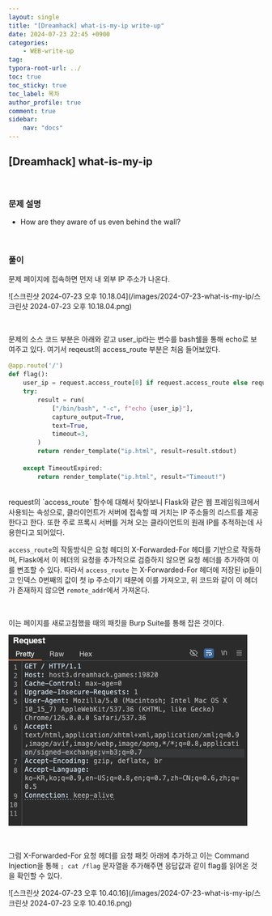 ```yaml
---
layout: single
title: "[Dreamhack] what-is-my-ip write-up"
date: 2024-07-23 22:45 +0900
categories: 
    - WEB-write-up
tag:
typora-root-url: ../
toc: true
toc_sticky: true
toc_label: 목차
author_profile: true
comment: true
sidebar:
    nav: "docs"
---
```


## [Dreamhack] what-is-my-ip

<br>

### 문제 설명

- How are they aware of us even behind the wall?

<br>

### 풀이

문제 페이지에 접속하면 먼저 내 외부 IP 주소가 나온다. 

![스크린샷 2024-07-23 오후 10.18.04](/images/2024-07-23-what-is-my-ip/스크린샷 2024-07-23 오후 10.18.04.png)

<br>

문제의 소스 코드 부분은 아래와 같고 user_ip라는 변수를 bash쉘을 통해 echo로 보여주고 있다. 여기서 reqeust의 access_route 부분은 처음 들어보았다.

```python
@app.route('/')
def flag():
    user_ip = request.access_route[0] if request.access_route else request.remote_addr
    try:
        result = run(
            ["/bin/bash", "-c", f"echo {user_ip}"],
            capture_output=True,
            text=True,
            timeout=3,
        )
        return render_template("ip.html", result=result.stdout)

    except TimeoutExpired:
        return render_template("ip.html", result="Timeout!")
```

<br>
request의 `access_route` 함수에 대해서 찾아보니 Flask와 같은 웹 프레임워크에서 사용되는 속성으로, 클라이언트가 서버에 접속할 때 거치는 IP 주소들의 리스트를 제공한다고 한다. 또한 주로 프록시 서버를 거쳐 오는 클라이언트의 원래 IP를 추적하는데 사용한다고 되어있다.

<br>

`access_route`의 작동방식은 요청 헤더의 X-Forwarded-For 헤더를 기반으로 작동하며, Flask에서 이 헤더의 요청을 추가적으로 검증하지 않으면 요청 헤더를 추가하여 이를 변조할 수 있다. 따라서 `access_route` 는 X-Forwarded-For 헤더에 저장된 ip들이고 인덱스 0번째의 값이 첫 ip 주소이기 때문에 이를 가져오고, 위 코드와 같이 이 헤더가 존재하지 않으면 `remote_addr`에서 가져온다. 

<br>

이는 페이지를 새로고침했을 때의 패킷을 Burp Suite를 통해 잡은 것이다.

![image-20240723223851570](/images/2024-07-23-what-is-my-ip/image-20240723223851570.png)

<br>

그럼 X-Forwarded-For 요청 헤더를 요청 패킷 아래에 추가하고 이는 Command Injection을 통해 `; cat /flag` 문자열을 추가해주면 응답값과 같이  flag를 읽어온 것을 확인할 수 있다.

![스크린샷 2024-07-23 오후 10.40.16](/images/2024-07-23-what-is-my-ip/스크린샷 2024-07-23 오후 10.40.16.png)